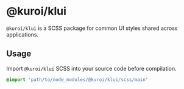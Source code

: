 # @kuroi/klui
`@kuroi/klui` is a SCSS package for common UI styles shared across applications.

## Usage
Import `@kuroi/klui` SCSS into your source code before compilation.

```scss
@import 'path/to/node_modules/@kuroi/klui/scss/main'
```